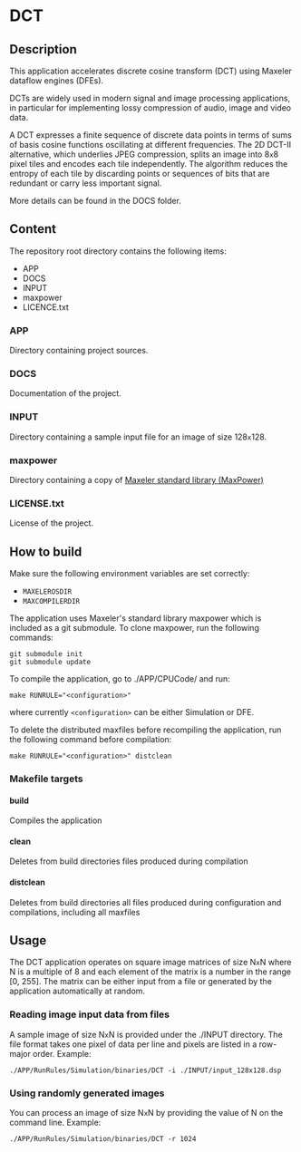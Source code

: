 # DCT

## Description

This application accelerates discrete cosine transform (DCT) using Maxeler dataflow engines (DFEs). 

DCTs are widely used in modern signal and image processing applications, in particular for implementing lossy compression of audio, image and video data. 

A DCT expresses a finite sequence of discrete data points in terms of sums of basis cosine functions oscillating at different frequencies. The 2D DCT-II alternative, which underlies JPEG compression, splits an image into 8`x`8 pixel tiles and encodes each tile independently. The algorithm reduces the entropy of each tile by discarding points or sequences of bits that are redundant or carry less important signal.

More details can be found in the DOCS folder.


## Content

The repository root directory contains the following items:

- APP
- DOCS
- INPUT
- maxpower
- LICENCE.txt

### APP

Directory containing project sources.

### DOCS

Documentation of the project.

### INPUT

Directory containing a sample input file for an image of size 128`x`128.

### maxpower

Directory containing a copy of [Maxeler standard library (MaxPower)](https://github.com/maxeler/maxpower "MaxPower")
  
### LICENSE.txt

License of the project.

## How to build

Make sure the following environment variables are set correctly:
  * `MAXELEROSDIR`
  * `MAXCOMPILERDIR`

The application uses Maxeler's standard library maxpower which is included as a git submodule. To clone maxpower, run the following commands:

	git submodule init
	git submodule update	


To compile the application, go to ./APP/CPUCode/ and run:

    make RUNRULE="<configuration>"

where currently `<configuration>` can be either Simulation or DFE.

To delete the distributed maxfiles before recompiling the application, run the following command before compilation:

    make RUNRULE="<configuration>" distclean

### Makefile targets

#### build  

Compiles the application

#### clean  

Deletes from build directories files produced during compilation 

#### distclean  

Deletes from build directories all files produced during configuration and compilations, including all maxfiles

## Usage

The DCT application operates on square image matrices of size N`x`N where N is a multiple of 8 and each element of the matrix is a number in the range [0, 255].  The matrix can be either input from a file or generated by the application automatically at random.

### Reading image input data from files

A sample image of size N`x`N is provided under the ./INPUT directory.  The file format takes one pixel of data per line and pixels are listed in a row-major order. Example:

	./APP/RunRules/Simulation/binaries/DCT -i ./INPUT/input_128x128.dsp

### Using randomly generated images

You can process an image of size N`x`N by providing the value of N on the command line. Example:

	./APP/RunRules/Simulation/binaries/DCT -r 1024
